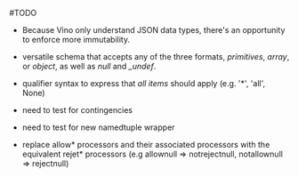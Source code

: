 #TODO
- Because Vino only understand JSON data types, there's an opportunity to enforce more immutability.

- versatile schema that accepts any of the three formats, *primitives*, *array*, or *object*, as well as *null* and *_undef*.

- qualifier syntax to express that *all items* should apply (e.g. '\*', 'all', None)

- need to test for contingencies

- need to test for new namedtuple wrapper

- replace allow\* processors and their associated processors with the equivalent rejet\* processors (e.g allownull => notrejectnull, notallownull => rejectnull)


